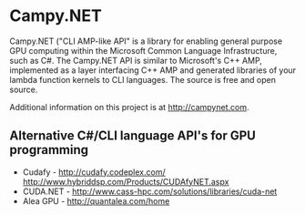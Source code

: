 # Campy.NET
Campy.NET ("CLI AMP-like API" is a library for 
enabling general purpose GPU computing within 
the Microsoft Common Language Infrastructure, such as C#.
The Campy.NET API is similar to Microsoft's C++ AMP,
implemented as a layer interfacing C++ AMP and
generated libraries of your lambda function kernels
to CLI languages. The source is free and open source.

Additional information on this project is at http://campynet.com.

## Alternative C#/CLI language API's for GPU programming

* Cudafy -  http://cudafy.codeplex.com/  http://www.hybriddsp.com/Products/CUDAfyNET.aspx
* CUDA.NET -  http://www.cass-hpc.com/solutions/libraries/cuda-net
* Alea GPU -  http://quantalea.com/home


